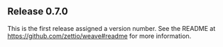 ## Release 0.7.0

This is the first release assigned a version number. See the README at
https://github.com/zettio/weave#readme for more information.
